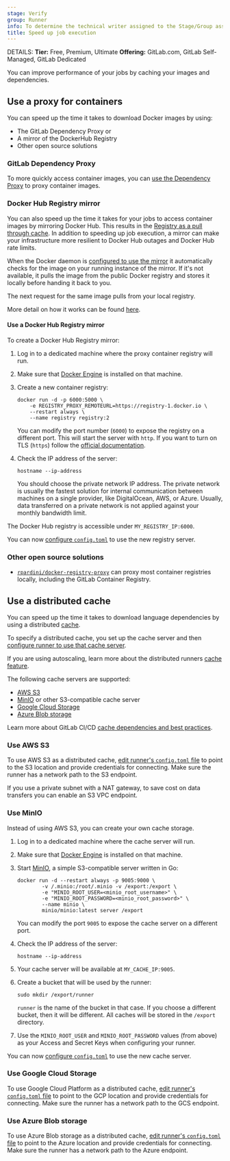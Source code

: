 ```yaml
---
stage: Verify
group: Runner
info: To determine the technical writer assigned to the Stage/Group associated with this page, see https://handbook.gitlab.com/handbook/product/ux/technical-writing/#assignments
title: Speed up job execution
---
```


DETAILS:
**Tier:** Free, Premium, Ultimate
**Offering:** GitLab.com, GitLab Self-Managed, GitLab Dedicated

You can improve performance of your jobs by caching your images and dependencies.

## Use a proxy for containers

You can speed up the time it takes to download Docker images by using:

- The GitLab Dependency Proxy or
- A mirror of the DockerHub Registry
- Other open source solutions

### GitLab Dependency Proxy

To more quickly access container images, you can
[use the Dependency Proxy](https://docs.gitlab.com/ee/user/packages/dependency_proxy/)
to proxy container images.

### Docker Hub Registry mirror

You can also speed up the time it takes for your jobs to access container images by mirroring Docker Hub.
This results in the [Registry as a pull through cache](https://docs.docker.com/docker-hub/image-library/mirror/).
In addition to speeding up job execution, a mirror can make your infrastructure
more resilient to Docker Hub outages and Docker Hub rate limits.

When the Docker daemon is [configured to use the mirror](https://docs.docker.com/docker-hub/image-library/mirror/#configure-the-docker-daemon)
it automatically checks for the image on your running instance of the mirror. If it's not available, it
pulls the image from the public Docker registry and stores it locally before handing it back to you.

The next request for the same image pulls from your local registry.

More detail on how it works can be found [here](https://docs.docker.com/docker-hub/image-library/mirror/#configure-the-docker-daemon).

#### Use a Docker Hub Registry mirror

To create a Docker Hub Registry mirror:

1. Log in to a dedicated machine where the proxy container registry will run.
1. Make sure that [Docker Engine](https://docs.docker.com/get-started/get-docker/) is installed
   on that machine.
1. Create a new container registry:

   ```shell
   docker run -d -p 6000:5000 \
       -e REGISTRY_PROXY_REMOTEURL=https://registry-1.docker.io \
       --restart always \
       --name registry registry:2
   ```

   You can modify the port number (`6000`) to expose the registry on a
   different port. This will start the server with `http`. If you want
   to turn on TLS (`https`) follow the
   [official documentation](https://distribution.github.io/distribution/about/configuration/#tls).

1. Check the IP address of the server:

   ```shell
   hostname --ip-address
   ```

   You should choose the private network IP address. The private
   network is usually the fastest solution for internal communication
   between machines on a single provider, like DigitalOcean, AWS, or Azure.
   Usually, data transferred on a private network is not applied against
   your monthly bandwidth limit.

The Docker Hub registry is accessible under `MY_REGISTRY_IP:6000`.

You can now [configure `config.toml`](../configuration/autoscale.md#distributed-container-registry-mirroring)
to use the new registry server.

### Other open source solutions

- [`rpardini/docker-registry-proxy`](https://github.com/rpardini/docker-registry-proxy) can proxy most container registries locally, including the GitLab Container Registry.

## Use a distributed cache

You can speed up the time it takes to download language dependencies by
using a distributed [cache](https://docs.gitlab.com/ee/ci/yaml/#cache).

To specify a distributed cache, you set up the cache server and then
[configure runner to use that cache server](../configuration/advanced-configuration.md#the-runnerscache-section).

If you are using autoscaling, learn more about the distributed runners
[cache feature](../configuration/autoscale.md#distributed-runners-caching).

The following cache servers are supported:

- [AWS S3](#use-aws-s3)
- [MinIO](#use-minio) or other S3-compatible cache server
- [Google Cloud Storage](#use-google-cloud-storage)
- [Azure Blob storage](#use-azure-blob-storage)

Learn more about GitLab CI/CD [cache dependencies and best practices](https://docs.gitlab.com/ee/ci/caching/index.html).

### Use AWS S3

To use AWS S3 as a distributed cache,
[edit runner's `config.toml` file](../configuration/advanced-configuration.md#the-runnerscaches3-section) to point
to the S3 location and provide credentials for connecting.
Make sure the runner has a network path to the S3 endpoint.

If you use a private subnet with a NAT gateway, to save cost on data transfers you can enable an S3 VPC endpoint.

### Use MinIO

Instead of using AWS S3, you can create your own cache storage.

1. Log in to a dedicated machine where the cache server will run.
1. Make sure that [Docker Engine](https://docs.docker.com/get-started/get-docker/) is installed
   on that machine.
1. Start [MinIO](https://min.io), a simple S3-compatible server written in Go:

   ```shell
   docker run -d --restart always -p 9005:9000 \
           -v /.minio:/root/.minio -v /export:/export \
           -e "MINIO_ROOT_USER=<minio_root_username>" \
           -e "MINIO_ROOT_PASSWORD=<minio_root_password>" \
           --name minio \
           minio/minio:latest server /export
   ```

   You can modify the port `9005` to expose the cache server on a
   different port.

1. Check the IP address of the server:

   ```shell
   hostname --ip-address
   ```

1. Your cache server will be available at `MY_CACHE_IP:9005`.
1. Create a bucket that will be used by the runner:

   ```shell
   sudo mkdir /export/runner
   ```

   `runner` is the name of the bucket in that case. If you choose a different
   bucket, then it will be different. All caches will be stored in the
   `/export` directory.

1. Use the `MINIO_ROOT_USER` and `MINIO_ROOT_PASSWORD` values (from above) as your
   Access and Secret Keys when configuring your runner.

You can now
[configure `config.toml`](../configuration/autoscale.md#distributed-runners-caching)
to use the new cache server.

### Use Google Cloud Storage

To use Google Cloud Platform as a distributed cache,
[edit runner's `config.toml` file](../configuration/advanced-configuration.md#the-runnerscachegcs-section) to point
to the GCP location and provide credentials for connecting.
Make sure the runner has a network path to the GCS endpoint.

### Use Azure Blob storage

To use Azure Blob storage as a distributed cache,
[edit runner's `config.toml` file](../configuration/advanced-configuration.md#the-runnerscacheazure-section) to point
to the Azure location and provide credentials for connecting.
Make sure the runner has a network path to the Azure endpoint.
